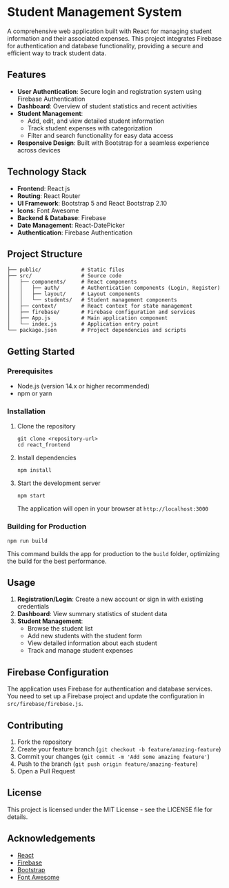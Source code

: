 # Student Management System

A comprehensive web application built with React for managing student information and their associated expenses. This project integrates Firebase for authentication and database functionality, providing a secure and efficient way to track student data.

## Features

- **User Authentication**: Secure login and registration system using Firebase Authentication
- **Dashboard**: Overview of student statistics and recent activities
- **Student Management**:
  - Add, edit, and view detailed student information
  - Track student expenses with categorization
  - Filter and search functionality for easy data access
- **Responsive Design**: Built with Bootstrap for a seamless experience across devices

## Technology Stack

- **Frontend**: React js
- **Routing**: React Router
- **UI Framework**: Bootstrap 5 and React Bootstrap 2.10
- **Icons**: Font Awesome
- **Backend & Database**: Firebase
- **Date Management**: React-DatePicker
- **Authentication**: Firebase Authentication

## Project Structure

```
├── public/             # Static files
├── src/                # Source code
│   ├── components/     # React components
│   │   ├── auth/       # Authentication components (Login, Register)
│   │   ├── layout/     # Layout components
│   │   └── students/   # Student management components
│   ├── context/        # React context for state management
│   ├── firebase/       # Firebase configuration and services
│   ├── App.js          # Main application component
│   └── index.js        # Application entry point
└── package.json        # Project dependencies and scripts
```

## Getting Started

### Prerequisites

- Node.js (version 14.x or higher recommended)
- npm or yarn

### Installation

1. Clone the repository
   ```
   git clone <repository-url>
   cd react_frontend
   ```

2. Install dependencies
   ```
   npm install
   ```

3. Start the development server
   ```
   npm start
   ```
   The application will open in your browser at `http://localhost:3000`

### Building for Production

```
npm run build
```

This command builds the app for production to the `build` folder, optimizing the build for the best performance.

## Usage

1. **Registration/Login**: Create a new account or sign in with existing credentials
2. **Dashboard**: View summary statistics of student data
3. **Student Management**:
   - Browse the student list
   - Add new students with the student form
   - View detailed information about each student
   - Track and manage student expenses

## Firebase Configuration

The application uses Firebase for authentication and database services. You need to set up a Firebase project and update the configuration in `src/firebase/firebase.js`.

## Contributing

1. Fork the repository
2. Create your feature branch (`git checkout -b feature/amazing-feature`)
3. Commit your changes (`git commit -m 'Add some amazing feature'`)
4. Push to the branch (`git push origin feature/amazing-feature`)
5. Open a Pull Request

## License

This project is licensed under the MIT License - see the LICENSE file for details.

## Acknowledgements

- [React](https://reactjs.org/)
- [Firebase](https://firebase.google.com/)
- [Bootstrap](https://getbootstrap.com/)
- [Font Awesome](https://fontawesome.com/)
